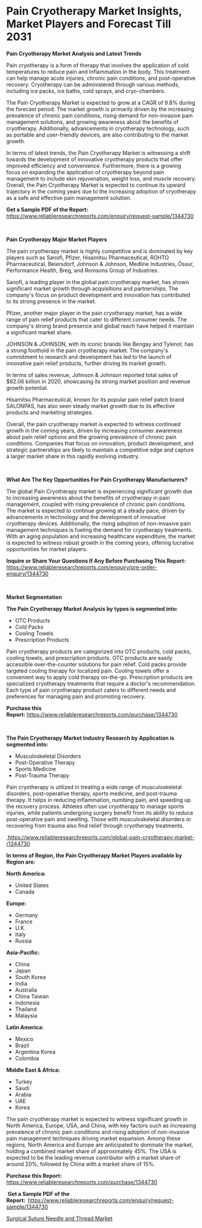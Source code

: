 <p><h1>Pain Cryotherapy Market Insights, Market Players and Forecast Till 2031</h1></p><p><strong>Pain Cryotherapy Market Analysis and Latest Trends</strong></p>
<p><p>Pain cryotherapy is a form of therapy that involves the application of cold temperatures to reduce pain and inflammation in the body. This treatment can help manage acute injuries, chronic pain conditions, and post-operative recovery. Cryotherapy can be administered through various methods, including ice packs, ice baths, cold sprays, and cryo-chambers.</p><p>The Pain Cryotherapy Market is expected to grow at a CAGR of 9.8% during the forecast period. The market growth is primarily driven by the increasing prevalence of chronic pain conditions, rising demand for non-invasive pain management solutions, and growing awareness about the benefits of cryotherapy. Additionally, advancements in cryotherapy technology, such as portable and user-friendly devices, are also contributing to the market growth.</p><p>In terms of latest trends, the Pain Cryotherapy Market is witnessing a shift towards the development of innovative cryotherapy products that offer improved efficiency and convenience. Furthermore, there is a growing focus on expanding the application of cryotherapy beyond pain management to include skin rejuvenation, weight loss, and muscle recovery. Overall, the Pain Cryotherapy Market is expected to continue its upward trajectory in the coming years due to the increasing adoption of cryotherapy as a safe and effective pain management solution.</p></p>
<p><strong>Get a Sample PDF of the Report:&nbsp;</strong> <a href="https://www.reliableresearchreports.com/enquiry/request-sample/1344730">https://www.reliableresearchreports.com/enquiry/request-sample/1344730</a></p>
<p>&nbsp;</p>
<p><strong>Pain Cryotherapy Major Market Players</strong></p>
<p><p>The pain cryotherapy market is highly competitive and is dominated by key players such as Sanofi, Pfizer, Hisamitsu Pharmaceutical, ROHTO Pharmaceutical, Beiersdorf, Johnson & Johnson, Medline Industries, Össur, Performance Health, Breg, and Romsons Group of Industries.</p><p>Sanofi, a leading player in the global pain cryotherapy market, has shown significant market growth through acquisitions and partnerships. The company's focus on product development and innovation has contributed to its strong presence in the market.</p><p>Pfizer, another major player in the pain cryotherapy market, has a wide range of pain relief products that cater to different consumer needs. The company's strong brand presence and global reach have helped it maintain a significant market share.</p><p>JOHNSON & JOHNSON, with its iconic brands like Bengay and Tylenol, has a strong foothold in the pain cryotherapy market. The company's commitment to research and development has led to the launch of innovative pain relief products, further driving its market growth.</p><p>In terms of sales revenue, Johnson & Johnson reported total sales of $82.06 billion in 2020, showcasing its strong market position and revenue growth potential.</p><p>Hisamitsu Pharmaceutical, known for its popular pain relief patch brand SALONPAS, has also seen steady market growth due to its effective products and marketing strategies.</p><p>Overall, the pain cryotherapy market is expected to witness continued growth in the coming years, driven by increasing consumer awareness about pain relief options and the growing prevalence of chronic pain conditions. Companies that focus on innovation, product development, and strategic partnerships are likely to maintain a competitive edge and capture a larger market share in this rapidly evolving industry.</p></p>
<p>&nbsp;</p>
<p><strong>What Are The Key Opportunities For Pain Cryotherapy Manufacturers?</strong></p>
<p><p>The global Pain Cryotherapy market is experiencing significant growth due to increasing awareness about the benefits of cryotherapy in pain management, coupled with rising prevalence of chronic pain conditions. The market is expected to continue growing at a steady pace, driven by advancements in technology and the development of innovative cryotherapy devices. Additionally, the rising adoption of non-invasive pain management techniques is fueling the demand for cryotherapy treatments. With an aging population and increasing healthcare expenditure, the market is expected to witness robust growth in the coming years, offering lucrative opportunities for market players.</p></p>
<p><strong>Inquire or Share Your Questions If Any Before Purchasing This Report:</strong> <a href="https://www.reliableresearchreports.com/enquiry/pre-order-enquiry/1344730">https://www.reliableresearchreports.com/enquiry/pre-order-enquiry/1344730</a></p>
<p>&nbsp;</p>
<p><strong>Market Segmentation</strong></p>
<p><strong>The Pain Cryotherapy Market Analysis by types is segmented into:</strong></p>
<p><ul><li>OTC Products</li><li>Cold Packs</li><li>Cooling Towels</li><li>Prescription Products</li></ul></p>
<p><p>Pain cryotherapy products are categorized into OTC products, cold packs, cooling towels, and prescription products. OTC products are easily accessible over-the-counter solutions for pain relief. Cold packs provide targeted cooling therapy for localized pain. Cooling towels offer a convenient way to apply cold therapy on-the-go. Prescription products are specialized cryotherapy treatments that require a doctor's recommendation. Each type of pain cryotherapy product caters to different needs and preferences for managing pain and promoting recovery.</p></p>
<p><strong>Purchase this Report:&nbsp;</strong><a href="https://www.reliableresearchreports.com/purchase/1344730">https://www.reliableresearchreports.com/purchase/1344730</a></p>
<p>&nbsp;</p>
<p><strong>The Pain Cryotherapy Market Industry Research by Application is segmented into:</strong></p>
<p><ul><li>Musculoskeletal Disorders</li><li>Post-Operative Therapy</li><li>Sports Medicine</li><li>Post-Trauma Therapy</li></ul></p>
<p><p>Pain cryotherapy is utilized in treating a wide range of musculoskeletal disorders, post-operative therapy, sports medicine, and post-trauma therapy. It helps in reducing inflammation, numbing pain, and speeding up the recovery process. Athletes often use cryotherapy to manage sports injuries, while patients undergoing surgery benefit from its ability to reduce post-operative pain and swelling. Those with musculoskeletal disorders or recovering from trauma also find relief through cryotherapy treatments.</p></p>
<p><a href="https://www.reliableresearchreports.com/global-pain-cryotherapy-market-r1344730">&nbsp;https://www.reliableresearchreports.com/global-pain-cryotherapy-market-r1344730</a></p>
<p><strong>In terms of Region, the Pain Cryotherapy Market Players available by Region are:</strong></p>
<p>
    <p> <strong> North America: </strong>
        <ul>
            <li>United States</li>
            <li>Canada</li>
        </ul>
        </p> 
    <p> <strong> Europe: </strong>
        <ul>
            <li>Germany</li>
            <li>France</li>
            <li>U.K.</li>
            <li>Italy</li>
            <li>Russia</li>
        </ul>
        </p> 
    <p> <strong> Asia-Pacific: </strong>
        <ul>
            <li>China</li>
            <li>Japan</li>
            <li>South Korea</li>
            <li>India</li>
            <li>Australia</li>
            <li>China Taiwan</li>
            <li>Indonesia</li>
            <li>Thailand</li>
            <li>Malaysia</li>
        </ul>
        </p> 
    <p> <strong> Latin America: </strong>
        <ul>
            <li>Mexico</li>
            <li>Brazil</li>
            <li>Argentina Korea</li>
            <li>Colombia</li>
        </ul>
        </p> 
    <p> <strong> Middle East & Africa: </strong>
        <ul>
            <li>Turkey</li>
            <li>Saudi</li>
            <li>Arabia</li>
            <li>UAE</li>
            <li>Korea</li>
        </ul>
    </p>
    </p>
<p><p>The pain cryotherapy market is expected to witness significant growth in North America, Europe, USA, and China, with key factors such as increasing prevalence of chronic pain conditions and rising adoption of non-invasive pain management techniques driving market expansion. Among these regions, North America and Europe are anticipated to dominate the market, holding a combined market share of approximately 45%. The USA is expected to be the leading revenue contributor with a market share of around 20%, followed by China with a market share of 15%.</p></p>
<p><strong>Purchase this Report: </strong><a href="https://www.reliableresearchreports.com/purchase/1344730">https://www.reliableresearchreports.com/purchase/1344730</a></p>
<p>&nbsp;<strong>Get a Sample PDF of the Report:&nbsp;&nbsp;</strong><a href="https://www.reliableresearchreports.com/enquiry/request-sample/1344730">https://www.reliableresearchreports.com/enquiry/request-sample/1344730</a></p>
<p><strong></strong></p>
<p><p><a href="https://github.com/susanjprice2023/Market-Research-Report-List-1/blob/main/surgical-suture-needle-and-thread-market.md">Surgical Suture Needle and Thread Market</a></p></p>